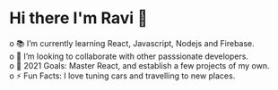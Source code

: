 <h1> Hi there I'm Ravi 👋 </h1>
o 📚 I’m currently learning React, Javascript, Nodejs and Firebase. <br>
o 👯 I’m looking to collaborate with other passsionate developers. <br> 
o 🥅 2021 Goals: Master React, and establish a few projects of my own. <br>
o ⚡ Fun Facts: I love tuning cars and travelling to new places. 
<!---
RaviSieun/RaviSieun is a ✨ special ✨ repository because its `README.md` (this file) appears on your GitHub profile.
You can click the Preview link to take a look at your changes.
--->
